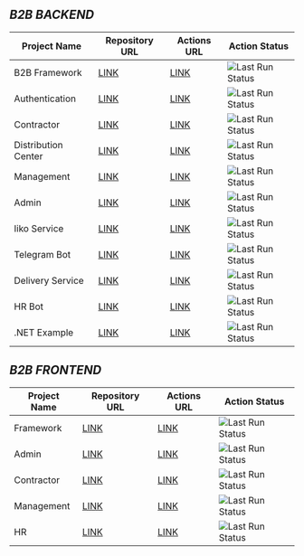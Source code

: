 ## *B2B BACKEND*
| Project Name | Repository URL | Actions URL | Action Status |
|-----------------|----------------|-------------|-------------|
| B2B Framework | [LINK](https://github.com/st-macarons/st-b2b-framework) | [LINK](https://github.com/st-macarons/st-b2b-framework/actions) | ![Last Run Status](https://github.com/st-macarons/st-b2b-framework/actions/workflows/nuget-publish.yaml/badge.svg) |
| Authentication | [LINK](https://github.com/st-macarons/st-b2b-authentication-service) | [LINK](https://github.com/st-macarons/st-b2b-authentication-service/actions) | ![Last Run Status](https://github.com/st-macarons/st-b2b-authentication-service/actions/workflows/docker-image-pipeline.yaml/badge.svg) |
| Contractor | [LINK](https://github.com/st-macarons/st-b2b-contractor) | [LINK](https://github.com/st-macarons/st-b2b-contractor/actions) | ![Last Run Status](https://github.com/st-macarons/st-b2b-contractor/actions/workflows/docker-image-pipeline.yaml/badge.svg) |
| Distribution Center | [LINK](https://github.com/st-macarons/st-b2b-distribution-center) | [LINK](https://github.com/st-macarons/st-b2b-distribution-center/actions) | ![Last Run Status](https://github.com/st-macarons/st-b2b-distribution-center/actions/workflows/docker-image-pipeline.yaml/badge.svg) |
| Management | [LINK](https://github.com/st-macarons/st-b2b-management) | [LINK](https://github.com/st-macarons/st-b2b-management/actions) | ![Last Run Status](https://github.com/st-macarons/st-b2b-management/actions/workflows/docker-image-pipeline.yaml/badge.svg) |
| Admin | [LINK](https://github.com/st-macarons/st-b2b-admin) | [LINK](https://github.com/st-macarons/st-b2b-admin/actions) | ![Last Run Status](https://github.com/st-macarons/st-b2b-admin/actions/workflows/docker-image-pipeline.yaml/badge.svg) |
| Iiko Service | [LINK](https://github.com/st-macarons/st-b2b-iiko-service) | [LINK](https://github.com/st-macarons/st-b2b-iiko-service/actions) | ![Last Run Status](https://github.com/st-macarons/st-b2b-iiko-service/actions/workflows/docker-image-pipeline.yaml/badge.svg) |
| Telegram Bot | [LINK](https://github.com/st-macarons/st-telegram-bot) | [LINK](https://github.com/st-macarons/st-telegram-bot/actions) | ![Last Run Status](https://github.com/st-macarons/st-telegram-bot/actions/workflows/docker-image-pipeline.yaml/badge.svg) |
| Delivery Service | [LINK](https://github.com/st-macarons/st-b2b-delivery-service) | [LINK](https://github.com/st-macarons/st-b2b-delivery-service/actions) | ![Last Run Status](https://github.com/st-macarons/st-b2b-delivery-service/actions/workflows/docker-image-pipeline.yaml/badge.svg) |
| HR Bot | [LINK](https://github.com/st-macarons/st-hr-bot) | [LINK](https://github.com/st-macarons/st-hr-bot/actions) | ![Last Run Status](https://github.com/st-macarons/st-hr-bot/actions/workflows/docker-image-pipeline.yaml/badge.svg) |
| .NET Example | [LINK](https://github.com/st-macarons/st-cicd-dotnet-example) | [LINK](https://github.com/st-macarons/st-cicd-dotnet-example/actions) | ![Last Run Status](https://github.com/st-macarons/st-cicd-dotnet-example/actions/workflows/docker-image-pipeline.yaml/badge.svg) |

## *B2B FRONTEND*
| Project Name | Repository URL | Actions URL | Action Status |
|-----------------|----------------|-------------|-------------|
| Framework | [LINK](https://github.com/st-macarons/st-b2b-framework-ui) | [LINK](https://github.com/st-macarons/st-b2b-framework-ui/actions) | ![Last Run Status](https://github.com/st-macarons/st-b2b-framework-ui/actions/workflows/npm-publish.yaml/badge.svg) |
| Admin | [LINK](https://github.com/st-macarons/st-b2b-admin-ui) | [LINK](https://github.com/st-macarons/st-b2b-admin-ui/actions) | ![Last Run Status](https://github.com/st-macarons/st-b2b-admin-ui/actions/workflows/docker-image-pipeline.yaml/badge.svg) |
| Contractor | [LINK](https://github.com/st-macarons/st-b2b-contractor-ui) | [LINK](https://github.com/st-macarons/st-b2b-contractor-ui/actions) | ![Last Run Status](https://github.com/st-macarons/st-b2b-contractor-ui/actions/workflows/docker-image-pipeline.yaml/badge.svg) |
| Management | [LINK](https://github.com/st-macarons/st-b2b-management-ui) | [LINK](https://github.com/st-macarons/st-b2b-management-ui/actions) | ![Last Run Status](https://github.com/st-macarons/st-b2b-management-ui/actions/workflows/docker-image-pipeline.yaml/badge.svg) |
| HR | [LINK](https://github.com/st-macarons/st-hr-ui) | [LINK](https://github.com/st-macarons/st-hr-ui/actions) | ![Last Run Status](https://github.com/st-macarons/st-hr-ui/actions/workflows/docker-image-pipeline.yaml/badge.svg) |
